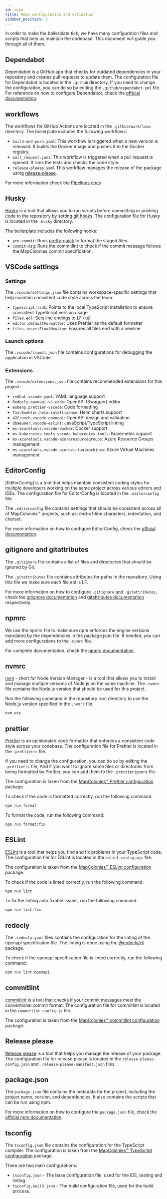 ```yaml
---
id: repo
title: Repo configuration and validation
sidebar_position: 3
---
```

In order to make the boilerplate tick, we have many configuration files and scripts that help us maintain the codebase. This document will guide you through all of them.

## Dependabot
Dependabot is a GitHub app that checks for outdated dependencies in your repository and creates pull requests to update them. The configuration file for Dependabot is located in the `.github` directory.
If you need to change the configuration, you can do so by editing the `.github/dependabot.yml` file.
For reference on how to configure Dependabot, check the [official documentation](https://docs.github.com/en/code-security/dependabot/working-with-dependabot/dependabot-options-reference).

## workflows
The workflows for GitHub Actions are located in the `.github/workflows` directory. The boilerplate includes the following workflows:
 - `build-and-push.yaml`: This workflow is triggered when a new version is released. It builds the Docker image and pushes it to the Docker registry.
 - `pull_request.yaml`: This workflow is triggered when a pull request is opened. It runs the tests and checks the code style.
 - `release-please.yaml` This workflow manages the release of the package using [release-please](https://github.com/googleapis/release-please).

For more information check the [Pipelines docs](../DevOps/pipelines/)

## Husky
[Husky](https://typicode.github.io/husky/) is a tool that allows you to run scripts before committing or pushing code to the repository by setting [git hooks](https://git-scm.com/book/en/v2/Customizing-Git-Git-Hooks). The configuration file for Husky is located in the `.husky` directory.

The boilerplate includes the following hooks:
 - `pre-commit`: Runs [pretty-quick](https://www.npmjs.com/package/pretty-quick) to format the staged files.
 - `commit-msg`: Runs the commitlint to check if the commit message follows the MapColonies commit specification.

## VSCode settings
### Settings
The `.vscode/settings.json` file contains workspace-specific settings that help maintain consistent code style across the team:

- `typescript.tsdk`: Points to the local TypeScript installation to ensure consistent TypeScript version usage
- `files.eol`: Sets line endings to LF (`\n`)
- `editor.defaultFormatter`: Uses Prettier as the default formatter
- `files.insertFinalNewline`: Ensures all files end with a newline

### Launch options
The `.vscode/launch.json` file contains configurations for debugging the application in VSCode.

### Extensions
The `.vscode/extensions.json` file contains recommended extensions for this project:

- `redhat.vscode-yaml`: YAML language support
- `Redocly.openapi-vs-code`: OpenAPI (Swagger) editor
- `esbenp.prettier-vscode`: Code formatting
- `Tim-Koehler.helm-intellisense`: Helm charts support
- `42Crunch.vscode-openapi`: OpenAPI design and validation
- `dbaeumer.vscode-eslint`: JavaScript/TypeScript linting
- `ms-azuretools.vscode-docker`: Docker support
- `ms-kubernetes-tools.vscode-kubernetes-tools`: Kubernetes support
- `ms-azuretools.vscode-azureresourcegroups`: Azure Resource Groups management
- `ms-azuretools.vscode-azurevirtualmachines`: Azure Virtual Machines management

## EditorConfig
[EditorConfig] is a tool that helps maintain consistent coding styles for multiple developers working on the same project across various editors and IDEs. The configuration file for EditorConfig is located in the `.editorconfig` file.

The `.editorconfig` file contains settings that should be consistent across all of MapColonies™ projects, such as: end-of-line characters, indentation, and charset.

For more information on how to configure EditorConfig, check the [official documentation](https://editorconfig.org/).

## gitignore and gitattributes
The `.gitignore` file contains a list of files and directories that should be ignored by Git. 

The `.gitattributes` file contains attributes for paths in the repository. Using this file we make sure each file eol is LF.

For more information on how to configure `.gitignore` and `.gitattributes`, check the [gitignore documentation](https://git-scm.com/docs/gitignore) and [gitattributes documentation](https://git-scm.com/docs/gitattributes) respectively.

## npmrc
We use the npmrc file to make sure npm enforces the engine versions mandated by the dependencies in the package.json file. If needed, you can add more configurations to the `.npmrc` file.

For complete documentation, check the [npmrc documentation](https://docs.npmjs.com/cli/v11/configuring-npm/npmrc).

## nvmrc
[nvm](https://github.com/nvm-sh/nvm) - short for Node Version Manager - is a tool that allows you to install and manage multiple versions of Node.js on the same machine. The `.nvmrc` file contains the Node.js version that should be used for this project.

Run the following command in the repository root directory to use the Node.js version specified in the `.nvmrc` file:
```bash
nvm use
```

## prettier
[Prettier](https://prettier.io/docs/) is an opinionated code formatter that enforces a consistent code style across your codebase. The configuration file for Prettier is located in the `.prettierrc` file.

If you need to change the configuration, you can do so by editing the `.prettierrc` file, And if you want to ignore some files or directories from being formatted by Prettier, you can add them to the `.prettierignore` file.

The configuration is taken from the [MapColonies™ Prettier configuration](../packages/prettier-config/README.md) package.

To check if the code is formatted correctly, run the following command:
```bash
npm run format
```

To format the code, run the following command:
```bash
npm run format:fix
```

## ESLint
[ESLint](https://eslint.org/docs/user-guide/getting-started) is a tool that helps you find and fix problems in your TypeScript code. The configuration file for ESLint is located in the `eslint.config.mjs` file.

The configuration is taken from the [MapColonies™ ESLint configuration](../packages/eslint-config/README.md) package.

To check if the code is linted correctly, run the following command:
```bash
npm run lint
```

To fix the linting auto fixable issues, run the following command:
```bash
npm run lint:fix
```

## redocly
The `.redocly.yaml` files contains the configuration for the linting of the openapi specification file.
The linting is done using the [@redocly/cli](https://redocly.com/docs/cli) package.

To check if the openapi specification file is linted correctly, run the following command:
```bash
npm run lint:openapi
```

## commitlint
[commitlint](https://commitlint.js.org/) is a tool that checks if your commit messages meet the conventional commit format. The configuration file for commitlint is located in the `commitlint.config.js` file.

The configuration is taken from the [MapColonies™ commitlint configuration](../packages/commitlint-config/readme.md) package.

## Release please
[Release please](https://github.com/googleapis/release-please) is a tool that helps you manage the release of your package. The configuration file for release please is located in the `release-please-config.json` and `.release-please-manifest.json` files.

## package.json
The `package.json` file contains the metadata for the project, including the project name, version, and dependencies. It also contains the scripts that can be run using npm.

For more information on how to configure the `package.json` file, check the [official npm documentation](https://docs.npmjs.com/cli/v11/configuring-npm/package-json).

## tsconfig
The `tsconfig.json` file contains the configuration for the TypeScript compiler. The configuration is taken from the [MapColonies™ TypeScript configuration](../packages/tsconfig/README.md) package.

There are two main configurations:
- `tsconfig.json` - The base configuration file, used for the IDE, testing and linting.
- `tsconfig.build.json` - The build configuration file, used for the build process.
